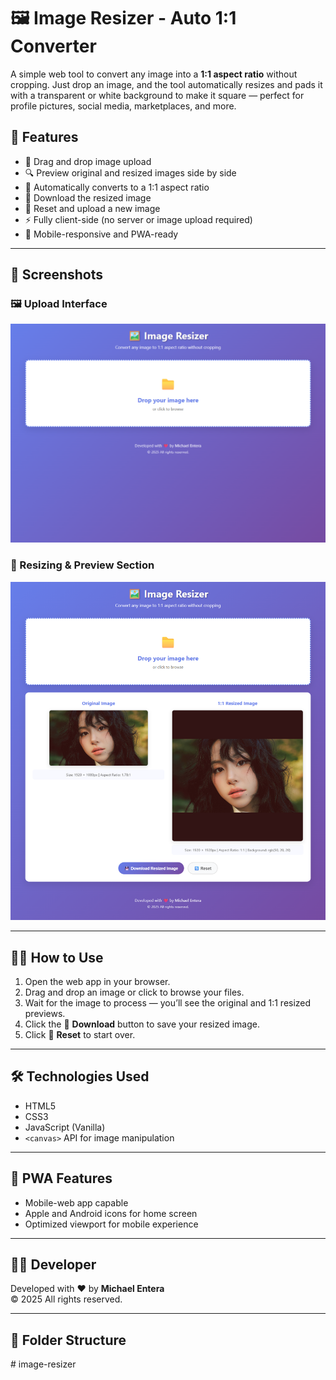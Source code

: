 # 🖼️ Image Resizer - Auto 1:1 Converter

A simple web tool to convert any image into a **1:1 aspect ratio** without cropping. Just drop an image, and the tool automatically resizes and pads it with a transparent or white background to make it square — perfect for profile pictures, social media, marketplaces, and more.

## 🚀 Features

- 📁 Drag and drop image upload
- 🔍 Preview original and resized images side by side
- 🔄 Automatically converts to a 1:1 aspect ratio
- 💾 Download the resized image
- 🔄 Reset and upload a new image
- ⚡ Fully client-side (no server or image upload required)
- 📱 Mobile-responsive and PWA-ready

---

## 📸 Screenshots

### 🖼️ Upload Interface

![Screenshot of upload interface](images/screenshot.png)

### 🧩 Resizing & Preview Section

![Screenshot showing before and after resizing](images/screenshot1.png)

---

## 🧑‍💻 How to Use

1. Open the web app in your browser.
2. Drag and drop an image or click to browse your files.
3. Wait for the image to process — you’ll see the original and 1:1 resized previews.
4. Click the 💾 **Download** button to save your resized image.
5. Click 🔄 **Reset** to start over.

---

## 🛠️ Technologies Used

- HTML5
- CSS3
- JavaScript (Vanilla)
- `<canvas>` API for image manipulation

---

## 📱 PWA Features

- Mobile-web app capable
- Apple and Android icons for home screen
- Optimized viewport for mobile experience

---

## 👨‍💻 Developer

Developed with ❤️ by **Michael Entera**  
© 2025 All rights reserved.

---

## 📂 Folder Structure

#   i m a g e - r e s i z e r 
 
 